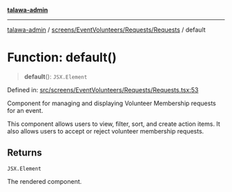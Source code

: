 [**talawa-admin**](../../../../../README.md)

***

[talawa-admin](../../../../../README.md) / [screens/EventVolunteers/Requests/Requests](../README.md) / default

# Function: default()

> **default**(): `JSX.Element`

Defined in: [src/screens/EventVolunteers/Requests/Requests.tsx:53](https://github.com/gautam-divyanshu/talawa-admin/blob/334f0f7773e45df65600a1da08d00c41806347e4/src/screens/EventVolunteers/Requests/Requests.tsx#L53)

Component for managing and displaying Volunteer Membership requests for an event.

This component allows users to view, filter, sort, and create action items. It also allows users to accept or reject volunteer membership requests.

## Returns

`JSX.Element`

The rendered component.
